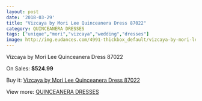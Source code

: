 ```yaml
---
layout: post
date: '2018-03-29'
title: "Vizcaya by Mori Lee Quinceanera Dress 87022"
category: QUINCEANERA DRESSES
tags: ["unique","mori","vizcaya","wedding","dresses"]
image: http://img.eudances.com/4991-thickbox_default/vizcaya-by-mori-lee-quinceanera-dress-87022.jpg
---
```

Vizcaya by Mori Lee Quinceanera Dress 87022

On Sales: **$524.99**
<a href="https://www.eudances.com/en/quinceanera-dresses/1685-vizcaya-by-mori-lee-quinceanera-dress-87022.html"><amp-img layout="responsive" width="600" height="600" src="//img.eudances.com/4991-thickbox_default/vizcaya-by-mori-lee-quinceanera-dress-87022.jpg" alt="Vizcaya by Mori Lee Quinceanera Dress 87022 0" /></a>
<a href="https://www.eudances.com/en/quinceanera-dresses/1685-vizcaya-by-mori-lee-quinceanera-dress-87022.html"><amp-img layout="responsive" width="600" height="600" src="//img.eudances.com/4994-thickbox_default/vizcaya-by-mori-lee-quinceanera-dress-87022.jpg" alt="Vizcaya by Mori Lee Quinceanera Dress 87022 1" /></a>
<a href="https://www.eudances.com/en/quinceanera-dresses/1685-vizcaya-by-mori-lee-quinceanera-dress-87022.html"><amp-img layout="responsive" width="600" height="600" src="//img.eudances.com/4993-thickbox_default/vizcaya-by-mori-lee-quinceanera-dress-87022.jpg" alt="Vizcaya by Mori Lee Quinceanera Dress 87022 2" /></a>
<a href="https://www.eudances.com/en/quinceanera-dresses/1685-vizcaya-by-mori-lee-quinceanera-dress-87022.html"><amp-img layout="responsive" width="600" height="600" src="//img.eudances.com/4992-thickbox_default/vizcaya-by-mori-lee-quinceanera-dress-87022.jpg" alt="Vizcaya by Mori Lee Quinceanera Dress 87022 3" /></a>

Buy it: [Vizcaya by Mori Lee Quinceanera Dress 87022](https://www.eudances.com/en/quinceanera-dresses/1685-vizcaya-by-mori-lee-quinceanera-dress-87022.html "Vizcaya by Mori Lee Quinceanera Dress 87022")

View more: [QUINCEANERA DRESSES](https://www.eudances.com/en/17-quinceanera-dresses "QUINCEANERA DRESSES")